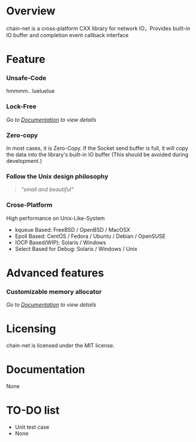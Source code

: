 # Overview
chain-net is a cross-platform CXX library for network IO，Provides built-in IO buffer and completion event callback interface


# Feature
### Unsafe-Code
hmmmm.. lueluelue

### Lock-Free
*Go to [Documentation](https://github.com/Xarvie/chain-net/blob/master/README.md#documentation) to view details*

### Zero-copy
In most cases, it is Zero-Copy. If the Socket send buffer is full, it will copy the data into the library's built-in IO buffer (This should be avoided during development.)

### Follow the Unix design philosophy
>*"small and beautiful"*

### Crose-Platform
High performance on Unix-Like-System
- kqueue Based: FreeBSD / OpenBSD / MacOSX
- Epoll Based: CentOS / Fedora / Ubuntu / Debian / OpenSUSE
- IOCP Based(WIP): Solaris / Windows
- Select Based for Debug: Solaris / Windows / Unix

# Advanced features
### Customizable memory allocator

*Go to [Documentation](https://github.com/Xarvie/chain-net/blob/master/README.md#documentation) to view details*

# Licensing

chain-net is licensed under the MIT license. 

# Documentation

None

# TO-DO list

- Unit test case
- None
